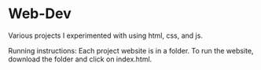 # Web-Dev
Various projects I experimented with using html, css, and js.

Running instructions: 
Each project website is in a folder. To run the website, download the folder and click on index.html.
